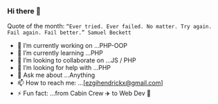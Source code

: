 ### Hi there :rainbow:

Quote of the month: ```“Ever tried. Ever failed. No matter. Try again. Fail again. Fail better.” Samuel Beckett ```


- 🔭 I’m currently working on ...PHP-OOP
- 🌱 I’m currently learning ...PHP
- 👯 I’m looking to collaborate on ...JS / PHP
- 🤔 I’m looking for help with ...PHP
- 💬 Ask me about ...Anything
- 📫 How to reach me: ...[ezgihendrickx@gmail.com]
- ⚡ Fun fact: ...from Cabin Crew :airplane: to Web Dev :rocket:

